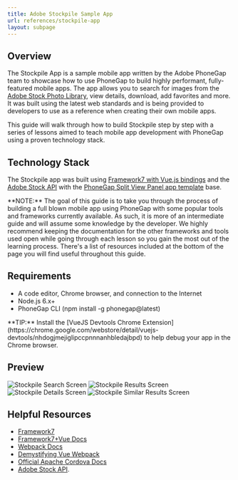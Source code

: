 ```yaml
---
title: Adobe Stockpile Sample App
url: references/stockpile-app
layout: subpage
---
```


## Overview

The Stockpile App is a sample mobile app written by the Adobe PhoneGap team to showcase how to use PhoneGap to build highly performant, fully-featured mobile apps. The app allows you to search for images from the [Adobe Stock Photo Library](https://stock.adobe.com/), view details, download, add favorites and more. It was built using the latest web standards and is being provided to developers to use as a reference when creating their own mobile apps. 

This guide will walk through how to build Stockpile step by step with a series of lessons aimed to teach mobile app development with PhoneGap using a proven technology stack.

## Technology Stack

The Stockpile app was built using [Framework7 with Vue.js bindings](http://framework7.io/vue/) and the [Adobe Stock API](https://www.adobe.io/apis/creativecloud/stock/) with the [PhoneGap Split View Panel app template](https://github.com/phonegap/phonegap-template-vue-f7-split-panel) base.

<div class="alert--info">**NOTE:** The goal of this guide is to take you through the process of building a full blown mobile app using PhoneGap with some popular tools and frameworks currently available. As such, it is more of an intermediate guide and will assume some knowledge by the developer. We highly recommend keeping the documentation for the other frameworks and tools used open while going through each lesson so you gain the most out of the learning process. There's a list of resources included at the bottom of the page you will find useful throughout this guide.</div>

## Requirements

- A code editor, Chrome browser, and connection to the Internet
- Node.js 6.x+
- PhoneGap CLI (npm install -g phonegap@latest)

<div class="alert--tip">**TIP:** Install the [VueJS Devtools Chrome Extension](https://chrome.google.com/webstore/detail/vuejs-devtools/nhdogjmejiglipccpnnnanhbledajbpd) to help debug your app in the Chrome browser.
</div>

## Preview

<img class="mobile-image" src="/images/stockpile/search.png" alt="Stockpile Search Screen"/>
<img class="mobile-image" src="/images/stockpile/search-results.png" alt="Stockpile Results Screen"/>
<img class="mobile-image" src="/images/stockpile/details.png" alt="Stockpile Details Screen"/>
<img class="mobile-image" src="/images/stockpile/similar-results.png" alt="Stockpile Similar Results Screen"/>

<!--
![Search](/images/stockpile/search.png)
![Results](/images/stockpile/search-results.png)
![Details](/images/stockpile/details.png)
![Find Similar](/images/stockpile/similar-results.png)
-->

## Helpful Resources
- [Framework7](https://framework7.io/)
- [Framework7+Vue Docs](https://framework7.io/vue/)
- [Webpack Docs](https://webpack.github.io/docs/)
- [Demystifying Vue Webpack](https://alligator.io/vuejs/demistifying-vue-webpack/)
- [Official Apache Cordova Docs](http://cordova.apache.org/docs)
- [Adobe Stock API](https://www.adobe.io/apis/creativecloud/stock/docs/api/search.html).